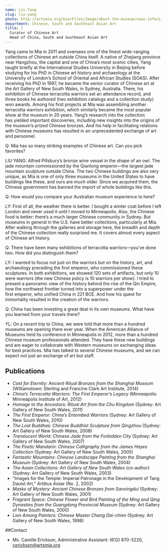 ```yaml
---
name: Liu Yang
slug: liu-yang
photo: http://artsmia.org/UserFiles/Image/about-the-museum/news-info/LiuYang_lg.jpg
department: Chinese, South and Southeast Asian Art
title: |
  Curator of Chinese Art
  Head of China, South and Southeast Asian Art
---
```


Yang came to Mia in 2011 and oversees one of the finest wide-ranging collections of Chinese art outside China itself. A native of Zhejiang province near Hangzhou, the capital and one of China’s most scenic cities, Yang taught briefly at the International Studies University in Beijing before studying for his PhD in Chinese art history and archaeology at the University of London’s School of Oriental and African Studies (SOAS). After receiving his PhD in 1997, he became the senior curator of Chinese art at the Art Gallery of New South Wales, in Sydney, Australia. There, his exhibition of Chinese terracotta warriors set an attendance record, and three books he authored (two exhibition catalogs and a collection study) won awards. Among his first projects at Mia was assembling another terracotta warriors exhibition, which similarly became the most popular show at the museum in 20 years. Yang’s research into the collection has yielded important discoveries, including new insights into the origins of the museum’s prized Chinese bronzes. And his help in facilitating relations with Chinese museums has resulted in an unprecedented exchange of art and personnel.

Q: Mia has so many striking examples of Chinese art. Can you pick favorites?

LIU YANG: Alfred Pillsbury’s bronze wine vessel in the shape of an owl. The jade mountain commissioned by the Qianlong emperor—the largest jade mountain sculpture outside China. The two Chinese buildings are also very unique, as Mia is one of only three museums in the United States to have buildings like these, and ours are much older. Since we acquired them, the Chinese government has banned the import of whole buildings like this.

Q: How would you compare your Australian museum experience to here?

LY: First of all, the weather there is better. I bought a winter coat before I left London and never used it until I moved to Minneapolis. Also, the Chinese food is better: there’s a much larger Chinese community in Sydney. But museums in general in the U.S. have better collections, particularly at Mia. After walking through the galleries and storage here, the breadth and depth of the Chinese collection really surprised me. It covers almost every aspect of Chinese art history.

Q: There have been many exhibitions of terracotta warriors—you’ve done two. How did you distinguish them?

LY: I wanted to focus not just on the warriors but on the history, art, and archaeology preceding the first emperor, who commissioned these sculptures. In both exhibitions, we showed 120 sets of artifacts, but only 10 were warriors (the new Chinese policy is 10 warriors per show). I tried to present a panoramic view of the history behind the rise of the Qin Empire, how the northwest frontier turned into a superpower under the first emperor, who unified China in 221 BCE. And how his quest for immortality resulted in the creation of the warriors.

Q: China has been investing a great deal in its own museums. What have you learned from your travels there?

YL: On a recent trip to China, we were told that more than a hundred museums are opening there ever year. When the American Alliance of Museums held its conference in Minneapolis in 2012, more than a hundred Chinese museum professionals attended. They have these new buildings and are eager to collaborate with Western museums on exchanging ideas for best practices. Mia has talked to several Chinese museums, and we can expect not just an exchange of art but staff.

## Publications

- <em>Cast for Eternity: Ancient Ritual Bronzes from the Shanghai Museum</em> (Williamstown: Sterling and Francine Clark Art Institute, 2014)
- <em>China’s Terracotta Warriors: The First Emperor’s Legacy</em> (Minneapolis: Minneapolis Institute of Art, 2012)
- <em>Homage to the Ancestors: Ritual Art from the Chu Kingdom</em> (Sydney: Art Gallery of New South Wales, 2011)
- <em>The First Emperor: China’s Entombed Warriors</em> (Sydney: Art Gallery of New South Wales, 2010)
- <em>The Lost Buddhas: Chinese Buddhist Sculpture from Qingzhou</em> (Sydney: Art Gallery of New South Wales, 2008)
- <em>Translucent World: Chinese Jade from the Forbidden City</em> (Sydney: Art Gallery of New South Wales, 2007)
- <em>The Poetic Mandarin: Chinese Calligraphy from the James Hayes Collection</em> (Sydney: Art Gallery of New South Wales, 2005)
- <em>Fantastic Mountains: Chinese Landscape Painting from the Shanghai Museum</em> (Sydney: Art Gallery of New South Wales, 2004)
- <em>The Asian Collections: Art Gallery of New South Wales</em> (co-author) (Sydney: Art Gallery of New South Wales, 2003)
- “Images for the Temple: Imperial Patronage in the Development of Tang Daoist Art,” <em>Artibus Asiae</em> (No. 2, 2002)
- <em>Masks of Mystery: Ancient Chinese Bronzes from Sanxingdui</em> (Sydney: Art Gallery of New South Wales, 2001)
- <em>Fragrant Space: Chinese Flower and Bird Painting of the Ming and Qing Dynasties from the Guangdong Provincial Museum</em> (Sydney: Art Gallery of New South Wales, 2000)
- <em>Lion Among Painters: Chinese Master Chang Dai-chien</em> (Sydney: Art Gallery of New South Wales, 1998)

##Contact
* Ms. Camille Erickson, Administrative Assistant: (612) 870-3220, [cerickson@artsmia.org](mailto:cerickson@artsmia.org)
